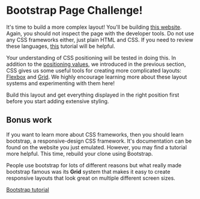 # Bootstrap Page Challenge!

It's time to build a more complex layout! You'll be building [this website](http://getbootstrap.com/). Again, you should not inspect the page with the developer tools. Do not use any CSS frameworks either, just plain HTML and CSS. If you need to review these languages, [this](https://www.codecademy.com/catalog/language/html-css) tutorial will be helpful.

Your understanding of CSS positioning will be tested in doing this. In addition to the [positioning values](https://developer.mozilla.org/en-US/docs/Learn/CSS/CSS_layout/Positioning), we introduced in the previous section, CSS gives us some useful tools for creating more complicated layouts: [Flexbox](https://developer.mozilla.org/en-US/docs/Learn/CSS/CSS_layout/Flexbox) and [Grid](https://developer.mozilla.org/en-US/docs/Learn/CSS/CSS_layout/Grids). We highly encourage learning more about these layout systems and experimenting with them here!

Build this layout and get everything displayed in the right position first before you start adding extensive styling.

## Bonus work

If you want to learn more about CSS frameworks, then you should learn bootstrap, a responsive-design CSS framework. It's documentation can be found on the website you just emulated. However, you may find a tutorial more helpful. This time, rebuild your clone using Bootstrap.

People use bootstrap for lots of different reasons but what really made bootstrap famous was its **Grid** system that makes it easy to  create responsive layouts that look great on multiple different screen sizes.

[Bootstrap tutorial](https://www.youtube.com/watch?v=YXVoqJEwqoQ)
